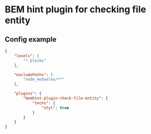 # BEM hint plugin for checking file entity

## Config example

```json
{
    "levels": [
        "*.blocks"
    ],

    "excludePaths": [
        "node_modueles/**"
    ],

    "plugins": {
        "bemhint-plugin-check-file-entity": {
            "techs": {
                "styl": true
            }
        }
    }
}
```
